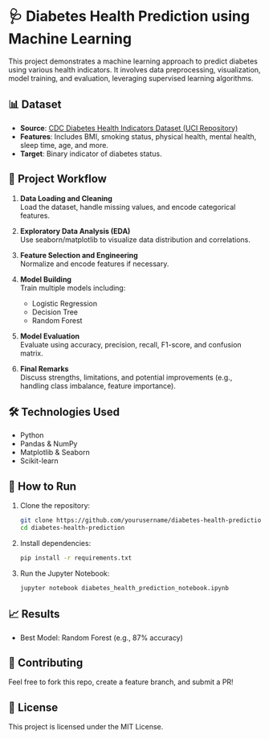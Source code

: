 
# 🩺 Diabetes Health Prediction using Machine Learning

This project demonstrates a machine learning approach to predict diabetes using various health indicators. It involves data preprocessing, visualization, model training, and evaluation, leveraging supervised learning algorithms.

## 📊 Dataset

- **Source**: [CDC Diabetes Health Indicators Dataset (UCI Repository)](https://archive.ics.uci.edu/ml/datasets/diabetes+health+indicators+dataset)
- **Features**: Includes BMI, smoking status, physical health, mental health, sleep time, age, and more.
- **Target**: Binary indicator of diabetes status.

## 🚀 Project Workflow

1. **Data Loading and Cleaning**  
   Load the dataset, handle missing values, and encode categorical features.

2. **Exploratory Data Analysis (EDA)**  
   Use seaborn/matplotlib to visualize data distribution and correlations.

3. **Feature Selection and Engineering**  
   Normalize and encode features if necessary.

4. **Model Building**  
   Train multiple models including:
   - Logistic Regression
   - Decision Tree
   - Random Forest

5. **Model Evaluation**  
   Evaluate using accuracy, precision, recall, F1-score, and confusion matrix.

6. **Final Remarks**  
   Discuss strengths, limitations, and potential improvements (e.g., handling class imbalance, feature importance).

## 🛠️ Technologies Used

- Python
- Pandas & NumPy
- Matplotlib & Seaborn
- Scikit-learn

## 📌 How to Run

1. Clone the repository:
   ```bash
   git clone https://github.com/yourusername/diabetes-health-prediction.git
   cd diabetes-health-prediction
   ```

2. Install dependencies:
   ```bash
   pip install -r requirements.txt
   ```

3. Run the Jupyter Notebook:
   ```bash
   jupyter notebook diabetes_health_prediction_notebook.ipynb
   ```

## 📈 Results

- Best Model: Random Forest (e.g., 87% accuracy)

## 🤝 Contributing

Feel free to fork this repo, create a feature branch, and submit a PR!

## 📄 License

This project is licensed under the MIT License.
